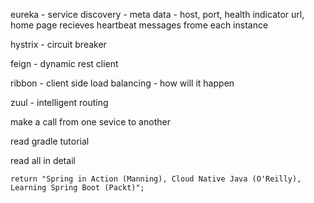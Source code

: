 eureka - service discovery - meta data - host, port, health indicator url, home page
                                         recieves heartbeat messages frome each instance   

hystrix - circuit breaker

feign - dynamic rest client

ribbon - client side load balancing - how will it happen

zuul - intelligent routing


make a call from one sevice to another

read gradle tutorial

read all in detail






























    return "Spring in Action (Manning), Cloud Native Java (O'Reilly), Learning Spring Boot (Packt)";
